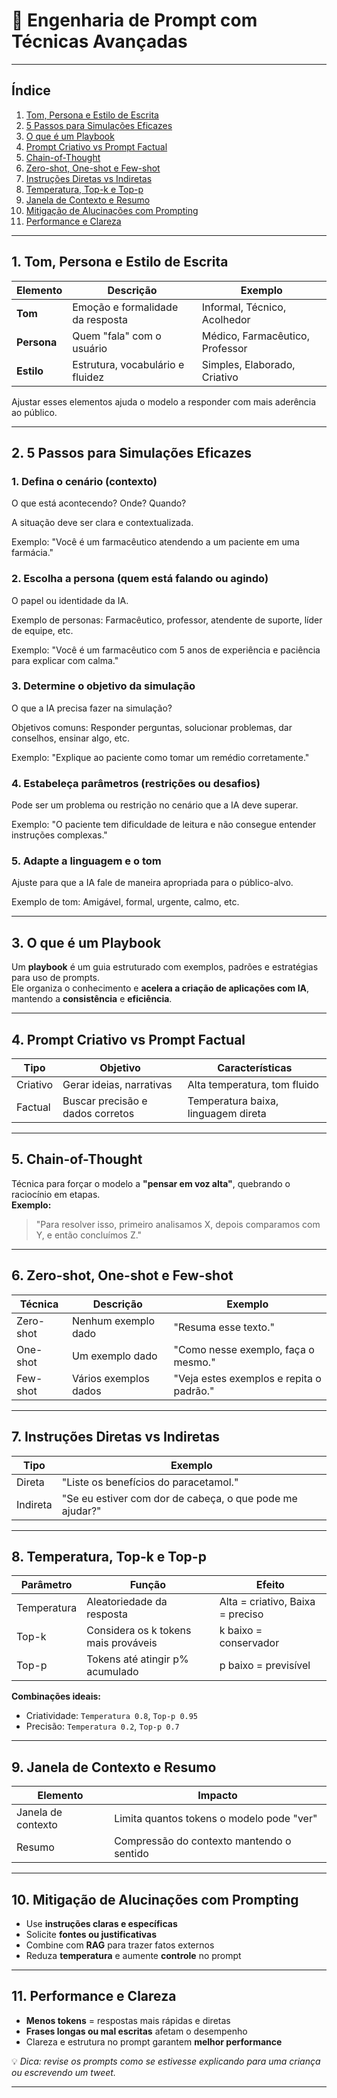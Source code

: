 # 📘 Engenharia de Prompt com Técnicas Avançadas

---

## Índice

1. [Tom, Persona e Estilo de Escrita](#1-tom-persona-e-estilo-de-escrita)
2. [5 Passos para Simulações Eficazes](#2-5-passos-para-simulações-eficazes)
3. [O que é um Playbook](#3-o-que-é-um-playbook)
4. [Prompt Criativo vs Prompt Factual](#4-prompt-criativo-vs-prompt-factual)
5. [Chain-of-Thought](#5-chain-of-thought)
6. [Zero-shot, One-shot e Few-shot](#6-zero-shot-one-shot-e-few-shot)
7. [Instruções Diretas vs Indiretas](#7-instruções-diretas-vs-indiretas)
8. [Temperatura, Top-k e Top-p](#8-temperatura-top-k-e-top-p)
9. [Janela de Contexto e Resumo](#9-janela-de-contexto-e-resumo)
10. [Mitigação de Alucinações com Prompting](#10-mitigação-de-alucinações-com-prompting)
11. [Performance e Clareza](#11-performance-e-clareza)

---

## 1. Tom, Persona e Estilo de Escrita

| Elemento    | Descrição                        | Exemplo                         |
| ----------- | -------------------------------- | ------------------------------- |
| **Tom**     | Emoção e formalidade da resposta | Informal, Técnico, Acolhedor    |
| **Persona** | Quem "fala" com o usuário        | Médico, Farmacêutico, Professor |
| **Estilo**  | Estrutura, vocabulário e fluidez | Simples, Elaborado, Criativo    |

Ajustar esses elementos ajuda o modelo a responder com mais aderência ao público.

---

## 2. 5 Passos para Simulações Eficazes

### 1. Defina o cenário (contexto)

O que está acontecendo? Onde? Quando?

A situação deve ser clara e contextualizada.

Exemplo: "Você é um farmacêutico atendendo a um paciente em uma farmácia."

### 2. Escolha a persona (quem está falando ou agindo)

O papel ou identidade da IA.

Exemplo de personas: Farmacêutico, professor, atendente de suporte, líder de equipe, etc.

Exemplo: "Você é um farmacêutico com 5 anos de experiência e paciência para explicar com calma."

### 3. Determine o objetivo da simulação

O que a IA precisa fazer na simulação?

Objetivos comuns: Responder perguntas, solucionar problemas, dar conselhos, ensinar algo, etc.

Exemplo: "Explique ao paciente como tomar um remédio corretamente."

### 4. Estabeleça parâmetros (restrições ou desafios)

Pode ser um problema ou restrição no cenário que a IA deve superar.

Exemplo: "O paciente tem dificuldade de leitura e não consegue entender instruções complexas."

### 5. Adapte a linguagem e o tom

Ajuste para que a IA fale de maneira apropriada para o público-alvo.

Exemplo de tom: Amigável, formal, urgente, calmo, etc.

---

## 3. O que é um Playbook

Um **playbook** é um guia estruturado com exemplos, padrões e estratégias para uso de prompts.  
Ele organiza o conhecimento e **acelera a criação de aplicações com IA**, mantendo a **consistência** e **eficiência**.

---

## 4. Prompt Criativo vs Prompt Factual

| Tipo     | Objetivo                         | Características                     |
| -------- | -------------------------------- | ----------------------------------- |
| Criativo | Gerar ideias, narrativas         | Alta temperatura, tom fluido        |
| Factual  | Buscar precisão e dados corretos | Temperatura baixa, linguagem direta |

---

## 5. Chain-of-Thought

Técnica para forçar o modelo a **"pensar em voz alta"**, quebrando o raciocínio em etapas.  
**Exemplo:**

> "Para resolver isso, primeiro analisamos X, depois comparamos com Y, e então concluímos Z."

---

## 6. Zero-shot, One-shot e Few-shot

| Técnica   | Descrição             | Exemplo                                  |
| --------- | --------------------- | ---------------------------------------- |
| Zero-shot | Nenhum exemplo dado   | "Resuma esse texto."                     |
| One-shot  | Um exemplo dado       | "Como nesse exemplo, faça o mesmo."      |
| Few-shot  | Vários exemplos dados | "Veja estes exemplos e repita o padrão." |

---

## 7. Instruções Diretas vs Indiretas

| Tipo     | Exemplo                                                  |
| -------- | -------------------------------------------------------- |
| Direta   | "Liste os benefícios do paracetamol."                    |
| Indireta | "Se eu estiver com dor de cabeça, o que pode me ajudar?" |

---

## 8. Temperatura, Top-k e Top-p

| Parâmetro   | Função                               | Efeito                           |
| ----------- | ------------------------------------ | -------------------------------- |
| Temperatura | Aleatoriedade da resposta            | Alta = criativo, Baixa = preciso |
| Top-k       | Considera os k tokens mais prováveis | k baixo = conservador            |
| Top-p       | Tokens até atingir p% acumulado      | p baixo = previsível             |

**Combinações ideais:**

- Criatividade: `Temperatura 0.8`, `Top-p 0.95`
- Precisão: `Temperatura 0.2`, `Top-p 0.7`

---

## 9. Janela de Contexto e Resumo

| Elemento           | Impacto                                   |
| ------------------ | ----------------------------------------- |
| Janela de contexto | Limita quantos tokens o modelo pode "ver" |
| Resumo             | Compressão do contexto mantendo o sentido |

---

## 10. Mitigação de Alucinações com Prompting

- Use **instruções claras e específicas**
- Solicite **fontes ou justificativas**
- Combine com **RAG** para trazer fatos externos
- Reduza **temperatura** e aumente **controle** no prompt

---

## 11. Performance e Clareza

- **Menos tokens** = respostas mais rápidas e diretas
- **Frases longas ou mal escritas** afetam o desempenho
- Clareza e estrutura no prompt garantem **melhor performance**

💡 _Dica: revise os prompts como se estivesse explicando para uma criança ou escrevendo um tweet._

---

